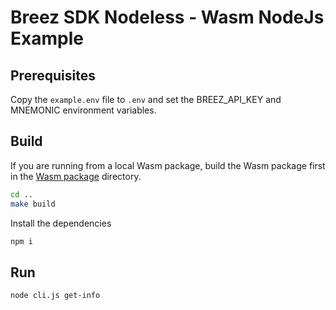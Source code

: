 # Breez SDK Nodeless - Wasm NodeJs Example

## Prerequisites
Copy the `example.env` file to `.env` and set the BREEZ_API_KEY and MNEMONIC environment variables.

## Build
If you are running from a local Wasm package, build the Wasm package first in the [Wasm package](../../) directory.
```bash
cd ..
make build
```

Install the dependencies
```bash
npm i
```

## Run
```bash
node cli.js get-info
```